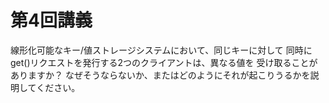 # 第4回講義

線形化可能なキー/値ストレージシステムにおいて、同じキーに対して
同時にget()リクエストを発行する2つのクライアントは、異なる値を
受け取ることがありますか？
なぜそうならないか、またはどのようにそれが起こりうるかを説明してください。
